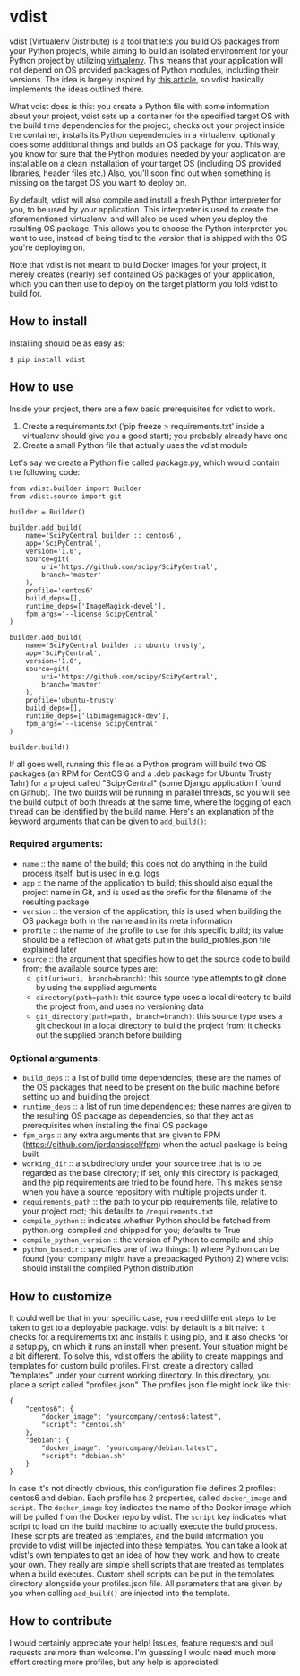 # vdist

vdist (Virtualenv Distribute) is a tool that lets you build OS packages from your Python projects, while aiming to build an isolated environment for your Python project by utilizing [virtualenv](https://virtualenv.pypa.io/en/latest/). This means that your application will not depend on OS provided packages of Python modules, including their versions. The idea is largely inspired by [this article](https://hynek.me/articles/python-app-deployment-with-native-packages/), so vdist basically implements the ideas outlined there.

What vdist does is this: you create a Python file with some information about your project, vdist sets up a container for the specified target OS with the build time dependencies for the project, checks out your project inside the container, installs its Python dependencies in a virtualenv, optionally does some additional things and builds an OS package for you. This way, you know for sure that the Python modules needed by your application are installable on a clean installation of your target OS (including OS provided libraries, header files etc.) Also, you'll soon find out when something is missing on the target OS you want to deploy on.

By default, vdist will also compile and install a fresh Python interpreter for you, to be used by your application. This interpreter is used to create the aforementioned virtualenv, and will also be used when you deploy the resulting OS package. This allows you to choose the Python interpreter you want to use, instead of being tied to the version that is shipped with the OS you're deploying on.

Note that vdist is not meant to build Docker images for your project, it merely creates (nearly) self contained OS packages of your application, which you can then use to deploy on the target platform you told vdist to build for.

## How to install
Installing should be as easy as:
```
$ pip install vdist
```

## How to use
Inside your project, there are a few basic prerequisites for vdist to work.

1. Create a requirements.txt ('pip freeze > requirements.txt' inside a virtualenv should give you a good start); you probably already have one
2. Create a small Python file that actually uses the vdist module

Let's say we create a Python file called package.py, which would contain the following code:
```
from vdist.builder import Builder
from vdist.source import git

builder = Builder()

builder.add_build(
    name='SciPyCentral builder :: centos6',
    app='SciPyCentral',
    version='1.0',
    source=git(
        uri='https://github.com/scipy/SciPyCentral',
        branch='master'
    ),
    profile='centos6'
    build_deps=[],
    runtime_deps=['ImageMagick-devel'],
    fpm_args='--license ScipyCentral'
)

builder.add_build(
    name='SciPyCentral builder :: ubuntu trusty',
    app='SciPyCentral',
    version='1.0',
    source=git(
        uri='https://github.com/scipy/SciPyCentral',
        branch='master'
    ),
    profile='ubuntu-trusty'
    build_deps=[],
    runtime_deps=['libimagemagick-dev'],
    fpm_args='--license ScipyCentral'
)

builder.build()
```
If all goes well, running this file as a Python program will build two OS packages (an RPM for CentOS 6 and a .deb package for Ubuntu Trusty Tahr) for a project called "ScipyCentral" (some Django application I found on Github). The two builds will be running in parallel threads, so you will see the build output of both threads at the same time, where the logging of each thread can be identified by the build name. Here's an explanation of the keyword arguments that can be given to `add_build()`:

### Required arguments:
- `name` :: the name of the build; this does not do anything in the build process itself, but is used in e.g. logs
- `app` :: the name of the application to build; this should also equal the project name in Git, and is used as the prefix for the filename of the resulting package
- `version` :: the version of the application; this is used when building the OS package both in the name and in its meta information
- `profile` :: the name of the profile to use for this specific build; its value should be a reflection of what gets put in the build_profiles.json file explained later
- `source` :: the argument that specifies how to get the source code to build from; the available source types are:
    * `git(uri=uri, branch=branch)`: this source type attempts to git clone by using the supplied arguments
    * `directory(path=path)`: this source type uses a local directory to build the project from, and uses no versioning data
    * `git_directory(path=path, branch=branch)`: this source type uses a git checkout in a local directory to build the project from; it checks out the supplied branch before building

### Optional arguments:
- `build_deps` :: a list of build time dependencies; these are the names of the OS packages that need to be present on the build machine before setting up and building the project
- `runtime_deps` :: a list of run time dependencies; these names are given to the resulting OS package as dependencies, so that they act as prerequisites when installing the final OS package
- `fpm_args` :: any extra arguments that are given to FPM (https://github.com/jordansissel/fpm) when the actual package is being built
- `working_dir` :: a subdirectory under your source tree that is to be regarded as the base directory; if set, only this directory is packaged, and the pip requirements are tried to be found here. This makes sense when you have a source repository with multiple projects under it.
- `requirements_path` :: the path to your pip requirements file, relative to your project root; this defaults to `/requirements.txt`
- `compile_python` :: indicates whether Python should be fetched from python.org, compiled and shipped for you; defaults to True
- `compile_python_version` :: the version of Python to compile and ship
- `python_basedir` :: specifies one of two things: 1) where Python can be found (your company might have a prepackaged Python) 2) where vdist should install the compiled Python distribution

## How to customize
It could well be that in your specific case, you need different steps to be taken to get to a deployable package. vdist by default is a bit naive: it checks for a requirements.txt and installs it using pip, and it also checks for a setup.py, on which it runs an install when present. Your situation might be a bit different. To solve this, vdist offers the ability to create mappings and templates for custom build profiles. First, create a directory called "templates" under your current working directory. In this directory, you place a script called "profiles.json". The profiles.json file might look like this:

```
{
    "centos6": {
        "docker_image": "yourcompany/centos6:latest",
        "script": "centos.sh"
    },
    "debian": {
        "docker_image": "yourcompany/debian:latest",
        "script": "debian.sh"
    }
}
```

In case it's not directly obvious, this configuration file defines 2 profiles: centos6 and debian. Each profile has 2 properties, called `docker_image` and `script`. The `docker_image` key indicates the name of the Docker image which will be pulled from the Docker repo by vdist. The `script` key indicates what script to load on the build machine to actually execute the build process. These scripts are treated as templates, and the build information you provide to vdist will be injected into these templates. You can take a look at vdist's own templates to get an idea of how they work, and how to create your own. They really are simple shell scripts that are treated as templates when a build executes. Custom shell scripts can be put in the templates directory alongside your profiles.json file. All parameters that are given by you when calling `add_build()` are injected into the template.

## How to contribute
I would certainly appreciate your help! Issues, feature requests and pull requests are more than welcome. I'm guessing I would need much more effort creating more profiles, but any help is appreciated!

